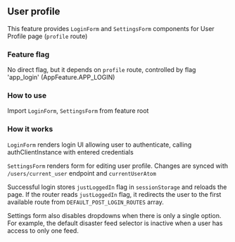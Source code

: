## User profile

This feature provides `LoginForm` and `SettingsForm` components for User Profile page (`profile` route)

### Feature flag

No direct flag, but it depends on `profile` route, controlled by flag
'app_login' (AppFeature.APP_LOGIN)

### How to use

Import `LoginForm`, `SettingsForm` from feature root

### How it works

`LoginForm` renders login UI allowing user to authenticate, calling authClientInstance with entered credentials

`SettingsForm` renders form for editing user profile. Changes are synced with `/users/current_user` endpoint and `currentUserAtom`

Successful login stores `justLoggedIn` flag in `sessionStorage` and reloads the page.
If the router reads `justLoggedIn` flag, it redirects the user to the first available route from `DEFAULT_POST_LOGIN_ROUTES` array.

Settings form also disables dropdowns when there is only a single option. For example, the default disaster feed selector is inactive when a user has access to only one feed.
